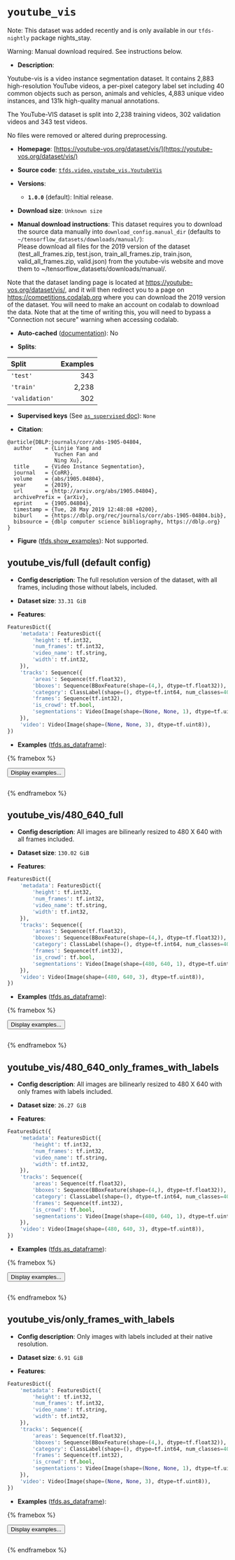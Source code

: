 <div itemscope itemtype="http://schema.org/Dataset">
  <div itemscope itemprop="includedInDataCatalog" itemtype="http://schema.org/DataCatalog">
    <meta itemprop="name" content="TensorFlow Datasets" />
  </div>
  <meta itemprop="name" content="youtube_vis" />
  <meta itemprop="description" content="Youtube-vis is a video instance segmentation dataset. It contains 2,883&#10;high-resolution YouTube videos, a per-pixel category label set including 40&#10;common objects such as person, animals and vehicles, 4,883 unique video&#10;instances, and 131k high-quality manual annotations.&#10;&#10;The YouTube-VIS dataset is split into 2,238 training videos, 302 validation&#10;videos and 343 test videos.&#10;&#10;No files were removed or altered during preprocessing.&#10;&#10;To use this dataset:&#10;&#10;```python&#10;import tensorflow_datasets as tfds&#10;&#10;ds = tfds.load(&#x27;youtube_vis&#x27;, split=&#x27;train&#x27;)&#10;for ex in ds.take(4):&#10;  print(ex)&#10;```&#10;&#10;See [the guide](https://www.tensorflow.org/datasets/overview) for more&#10;informations on [tensorflow_datasets](https://www.tensorflow.org/datasets).&#10;&#10;" />
  <meta itemprop="url" content="https://www.tensorflow.org/datasets/catalog/youtube_vis" />
  <meta itemprop="sameAs" content="https://youtube-vos.org/dataset/vis/" />
  <meta itemprop="citation" content="@article{DBLP:journals/corr/abs-1905-04804,&#10;  author    = {Linjie Yang and&#10;               Yuchen Fan and&#10;               Ning Xu},&#10;  title     = {Video Instance Segmentation},&#10;  journal   = {CoRR},&#10;  volume    = {abs/1905.04804},&#10;  year      = {2019},&#10;  url       = {http://arxiv.org/abs/1905.04804},&#10;  archivePrefix = {arXiv},&#10;  eprint    = {1905.04804},&#10;  timestamp = {Tue, 28 May 2019 12:48:08 +0200},&#10;  biburl    = {https://dblp.org/rec/journals/corr/abs-1905-04804.bib},&#10;  bibsource = {dblp computer science bibliography, https://dblp.org}&#10;}" />
</div>

# `youtube_vis`

Note: This dataset was added recently and is only available in our
`tfds-nightly` package
<span class="material-icons" title="Available only in the tfds-nightly package">nights_stay</span>.

Warning: Manual download required. See instructions below.

*   **Description**:

Youtube-vis is a video instance segmentation dataset. It contains 2,883
high-resolution YouTube videos, a per-pixel category label set including 40
common objects such as person, animals and vehicles, 4,883 unique video
instances, and 131k high-quality manual annotations.

The YouTube-VIS dataset is split into 2,238 training videos, 302 validation
videos and 343 test videos.

No files were removed or altered during preprocessing.

*   **Homepage**:
    [https://youtube-vos.org/dataset/vis/](https://youtube-vos.org/dataset/vis/)

*   **Source code**:
    [`tfds.video.youtube_vis.YoutubeVis`](https://github.com/tensorflow/datasets/tree/master/tensorflow_datasets/video/youtube_vis/youtube_vis.py)

*   **Versions**:

    *   **`1.0.0`** (default): Initial release.

*   **Download size**: `Unknown size`

*   **Manual download instructions**: This dataset requires you to
    download the source data manually into `download_config.manual_dir`
    (defaults to `~/tensorflow_datasets/downloads/manual/`):<br/>
    Please download all files for the 2019 version of the dataset
    (test_all_frames.zip, test.json, train_all_frames.zip, train.json,
    valid_all_frames.zip, valid.json) from the youtube-vis website
    and move them to ~/tensorflow_datasets/downloads/manual/.

Note that the dataset landing page is located at
https://youtube-vos.org/dataset/vis/, and it will then redirect you to a page on
https://competitions.codalab.org where you can download the 2019 version of the
dataset. You will need to make an account on codalab to download the data. Note
that at the time of writing this, you will need to bypass a "Connection not
secure" warning when accessing codalab.

*   **Auto-cached**
    ([documentation](https://www.tensorflow.org/datasets/performances#auto-caching)):
    No

*   **Splits**:

Split          | Examples
:------------- | -------:
`'test'`       | 343
`'train'`      | 2,238
`'validation'` | 302

*   **Supervised keys** (See
    [`as_supervised` doc](https://www.tensorflow.org/datasets/api_docs/python/tfds/load#args)):
    `None`

*   **Citation**:

```
@article{DBLP:journals/corr/abs-1905-04804,
  author    = {Linjie Yang and
               Yuchen Fan and
               Ning Xu},
  title     = {Video Instance Segmentation},
  journal   = {CoRR},
  volume    = {abs/1905.04804},
  year      = {2019},
  url       = {http://arxiv.org/abs/1905.04804},
  archivePrefix = {arXiv},
  eprint    = {1905.04804},
  timestamp = {Tue, 28 May 2019 12:48:08 +0200},
  biburl    = {https://dblp.org/rec/journals/corr/abs-1905-04804.bib},
  bibsource = {dblp computer science bibliography, https://dblp.org}
}
```

*   **Figure**
    ([tfds.show_examples](https://www.tensorflow.org/datasets/api_docs/python/tfds/visualization/show_examples)):
    Not supported.

## youtube_vis/full (default config)

*   **Config description**: The full resolution version of the dataset, with all
    frames, including those without labels, included.

*   **Dataset size**: `33.31 GiB`

*   **Features**:

```python
FeaturesDict({
    'metadata': FeaturesDict({
        'height': tf.int32,
        'num_frames': tf.int32,
        'video_name': tf.string,
        'width': tf.int32,
    }),
    'tracks': Sequence({
        'areas': Sequence(tf.float32),
        'bboxes': Sequence(BBoxFeature(shape=(4,), dtype=tf.float32)),
        'category': ClassLabel(shape=(), dtype=tf.int64, num_classes=40),
        'frames': Sequence(tf.int32),
        'is_crowd': tf.bool,
        'segmentations': Video(Image(shape=(None, None, 1), dtype=tf.uint8)),
    }),
    'video': Video(Image(shape=(None, None, 3), dtype=tf.uint8)),
})
```

*   **Examples**
    ([tfds.as_dataframe](https://www.tensorflow.org/datasets/api_docs/python/tfds/as_dataframe)):

<!-- mdformat off(HTML should not be auto-formatted) -->

{% framebox %}

<button id="displaydataframe">Display examples...</button>
<div id="dataframecontent" style="overflow-x:scroll"></div>
<script src="https://www.gstatic.com/external_hosted/jquery2.min.js"></script>
<script>
var url = "https://storage.googleapis.com/tfds-data/visualization/dataframe/youtube_vis-full-1.0.0.html";
$(document).ready(() => {
  $("#displaydataframe").click((event) => {
    // Disable the button after clicking (dataframe loaded only once).
    $("#displaydataframe").prop("disabled", true);

    // Pre-fetch and display the content
    $.get(url, (data) => {
      $("#dataframecontent").html(data);
    }).fail(() => {
      $("#dataframecontent").html(
        'Error loading examples. If the error persist, please open '
        + 'a new issue.'
      );
    });
  });
});
</script>

{% endframebox %}

<!-- mdformat on -->

## youtube_vis/480_640_full

*   **Config description**: All images are bilinearly resized to 480 X 640 with
    all frames included.

*   **Dataset size**: `130.02 GiB`

*   **Features**:

```python
FeaturesDict({
    'metadata': FeaturesDict({
        'height': tf.int32,
        'num_frames': tf.int32,
        'video_name': tf.string,
        'width': tf.int32,
    }),
    'tracks': Sequence({
        'areas': Sequence(tf.float32),
        'bboxes': Sequence(BBoxFeature(shape=(4,), dtype=tf.float32)),
        'category': ClassLabel(shape=(), dtype=tf.int64, num_classes=40),
        'frames': Sequence(tf.int32),
        'is_crowd': tf.bool,
        'segmentations': Video(Image(shape=(480, 640, 1), dtype=tf.uint8)),
    }),
    'video': Video(Image(shape=(480, 640, 3), dtype=tf.uint8)),
})
```

*   **Examples**
    ([tfds.as_dataframe](https://www.tensorflow.org/datasets/api_docs/python/tfds/as_dataframe)):

<!-- mdformat off(HTML should not be auto-formatted) -->

{% framebox %}

<button id="displaydataframe">Display examples...</button>
<div id="dataframecontent" style="overflow-x:scroll"></div>
<script src="https://www.gstatic.com/external_hosted/jquery2.min.js"></script>
<script>
var url = "https://storage.googleapis.com/tfds-data/visualization/dataframe/youtube_vis-480_640_full-1.0.0.html";
$(document).ready(() => {
  $("#displaydataframe").click((event) => {
    // Disable the button after clicking (dataframe loaded only once).
    $("#displaydataframe").prop("disabled", true);

    // Pre-fetch and display the content
    $.get(url, (data) => {
      $("#dataframecontent").html(data);
    }).fail(() => {
      $("#dataframecontent").html(
        'Error loading examples. If the error persist, please open '
        + 'a new issue.'
      );
    });
  });
});
</script>

{% endframebox %}

<!-- mdformat on -->

## youtube_vis/480_640_only_frames_with_labels

*   **Config description**: All images are bilinearly resized to 480 X 640 with
    only frames with labels included.

*   **Dataset size**: `26.27 GiB`

*   **Features**:

```python
FeaturesDict({
    'metadata': FeaturesDict({
        'height': tf.int32,
        'num_frames': tf.int32,
        'video_name': tf.string,
        'width': tf.int32,
    }),
    'tracks': Sequence({
        'areas': Sequence(tf.float32),
        'bboxes': Sequence(BBoxFeature(shape=(4,), dtype=tf.float32)),
        'category': ClassLabel(shape=(), dtype=tf.int64, num_classes=40),
        'frames': Sequence(tf.int32),
        'is_crowd': tf.bool,
        'segmentations': Video(Image(shape=(480, 640, 1), dtype=tf.uint8)),
    }),
    'video': Video(Image(shape=(480, 640, 3), dtype=tf.uint8)),
})
```

*   **Examples**
    ([tfds.as_dataframe](https://www.tensorflow.org/datasets/api_docs/python/tfds/as_dataframe)):

<!-- mdformat off(HTML should not be auto-formatted) -->

{% framebox %}

<button id="displaydataframe">Display examples...</button>
<div id="dataframecontent" style="overflow-x:scroll"></div>
<script src="https://www.gstatic.com/external_hosted/jquery2.min.js"></script>
<script>
var url = "https://storage.googleapis.com/tfds-data/visualization/dataframe/youtube_vis-480_640_only_frames_with_labels-1.0.0.html";
$(document).ready(() => {
  $("#displaydataframe").click((event) => {
    // Disable the button after clicking (dataframe loaded only once).
    $("#displaydataframe").prop("disabled", true);

    // Pre-fetch and display the content
    $.get(url, (data) => {
      $("#dataframecontent").html(data);
    }).fail(() => {
      $("#dataframecontent").html(
        'Error loading examples. If the error persist, please open '
        + 'a new issue.'
      );
    });
  });
});
</script>

{% endframebox %}

<!-- mdformat on -->

## youtube_vis/only_frames_with_labels

*   **Config description**: Only images with labels included at their native
    resolution.

*   **Dataset size**: `6.91 GiB`

*   **Features**:

```python
FeaturesDict({
    'metadata': FeaturesDict({
        'height': tf.int32,
        'num_frames': tf.int32,
        'video_name': tf.string,
        'width': tf.int32,
    }),
    'tracks': Sequence({
        'areas': Sequence(tf.float32),
        'bboxes': Sequence(BBoxFeature(shape=(4,), dtype=tf.float32)),
        'category': ClassLabel(shape=(), dtype=tf.int64, num_classes=40),
        'frames': Sequence(tf.int32),
        'is_crowd': tf.bool,
        'segmentations': Video(Image(shape=(None, None, 1), dtype=tf.uint8)),
    }),
    'video': Video(Image(shape=(None, None, 3), dtype=tf.uint8)),
})
```

*   **Examples**
    ([tfds.as_dataframe](https://www.tensorflow.org/datasets/api_docs/python/tfds/as_dataframe)):

<!-- mdformat off(HTML should not be auto-formatted) -->

{% framebox %}

<button id="displaydataframe">Display examples...</button>
<div id="dataframecontent" style="overflow-x:scroll"></div>
<script src="https://www.gstatic.com/external_hosted/jquery2.min.js"></script>
<script>
var url = "https://storage.googleapis.com/tfds-data/visualization/dataframe/youtube_vis-only_frames_with_labels-1.0.0.html";
$(document).ready(() => {
  $("#displaydataframe").click((event) => {
    // Disable the button after clicking (dataframe loaded only once).
    $("#displaydataframe").prop("disabled", true);

    // Pre-fetch and display the content
    $.get(url, (data) => {
      $("#dataframecontent").html(data);
    }).fail(() => {
      $("#dataframecontent").html(
        'Error loading examples. If the error persist, please open '
        + 'a new issue.'
      );
    });
  });
});
</script>

{% endframebox %}

<!-- mdformat on -->